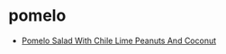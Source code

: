 # pomelo

 * [Pomelo Salad With Chile Lime Peanuts And Coconut](index/p/pomelo-salad-with-chile-lime-peanuts-and-coconut-56389542.json)
